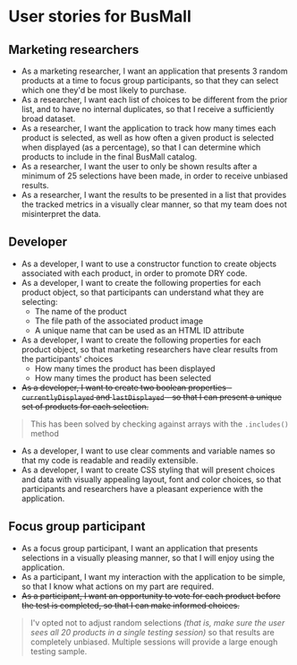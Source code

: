 # User stories for BusMall

## Marketing researchers
- As a marketing researcher, I want an application that presents 3 random products at a time to focus group participants, so that they can select which one they'd be most likely to purchase.
- As a researcher, I want each list of choices to be different from the prior list, and to have no internal duplicates, so that I receive a sufficiently broad dataset.
- As a researcher, I want the application to track how many times each product is selected, as well as how often a given product is selected when displayed (as a percentage), so that I can determine which products to include in the final BusMall catalog.
- As a researcher, I want the user to only be shown results after a minimum of 25 selections have been made, in order to receive unbiased results.
- As a researcher, I want the results to be presented in a list that provides the tracked metrics in a visually clear manner, so that my team does not misinterpret the data.

## Developer
- As a developer, I want to use a constructor function to create objects associated with each product, in order to promote DRY code.
- As a developer, I want to create the following properties for each product object, so that participants can understand what they are selecting:
  - The name of the product
  - The file path of the associated product image
  - A unique name that can be used as an HTML ID attribute
- As a developer, I want to create the following properties for each product object, so that marketing researchers have clear results from the participants' choices
  - How many times the product has been displayed
  - How many times the product has been selected
- ~~As a developer, I want to create two boolean properties - `currentlyDisplayed` and `lastDisplayed` - so that I can present a unique set of products for each selection.~~
> This has been solved by checking against arrays with  the `.includes()` method

- As a developer, I want to use clear comments and variable names so that my code is readable and readily extensible.
- As a developer, I want to create CSS styling that will present choices and data with visually appealing layout, font and color choices, so that participants and researchers have a pleasant experience with the application.

## Focus group participant
- As a focus group participant, I want an application that presents selections in a visually pleasing manner, so that I will enjoy using the application.
- As a participant, I want my interaction with the application to be simple, so that I know what actions on my part are required.
- ~~As a participant, I want an opportunity to vote for each product before the test is completed, so that I can make informed choices.~~
> I'v opted not to adjust random selections _(that is, make sure the user sees all 20 products in a single testing session)_ so that results are completely unbiased. Multiple sessions will provide a large enough testing sample.
